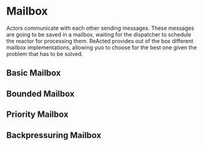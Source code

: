 # Mailbox

Actors communicate with each other sending messages. These messages are going to be saved in a mailbox, waiting for the
dispatcher to schedule the reactor for processing them. ReActed provides out of the box different mailbox 
implementations, allowing yuo to choose for the best one given the problem that has to be solved.

## Basic Mailbox

## Bounded Mailbox

## Priority Mailbox

## Backpressuring Mailbox

